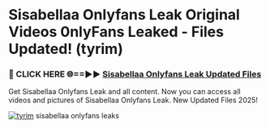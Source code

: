 # Sisabellaa Onlyfans Leak Original Videos 0nlyFans Leaked - Files Updated! (tyrim)

<h3>🔴 CLICK HERE 🌐==►► <a href="https://tinyurl.com/ms9xzufz" rel="nofollow">Sisabellaa Onlyfans Leak Updated Files</a></h3>

Get Sisabellaa Onlyfans Leak and all content. Now you can access all videos and pictures of Sisabellaa Onlyfans Leak. New Updated Files 2025!

[![tyrim](https://i.imgur.com/PQ7UWWw.gif)](https://tinyurl.com/ms9xzufz)
sisabellaa onlyfans leaks
